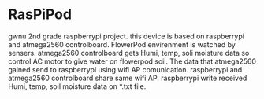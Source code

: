 # RasPiPod
gwnu 2nd grade raspberrypi project.
this device is based on raspberrypi and atmega2560 controlboard.
FlowerPod envirenment is watched by sensers.
atmega2560 controlboard gets Humi, temp, soli moisture data so control AC motor to give water on flowerpod soil.
The data that atmega2560 gained send to raspberrypi using wifi AP comunication.
raspberrypi and atmega2560 controlboard share same wifi AP.
raspberrypi write received Humi, temp, soil moisture data on *.txt file.
